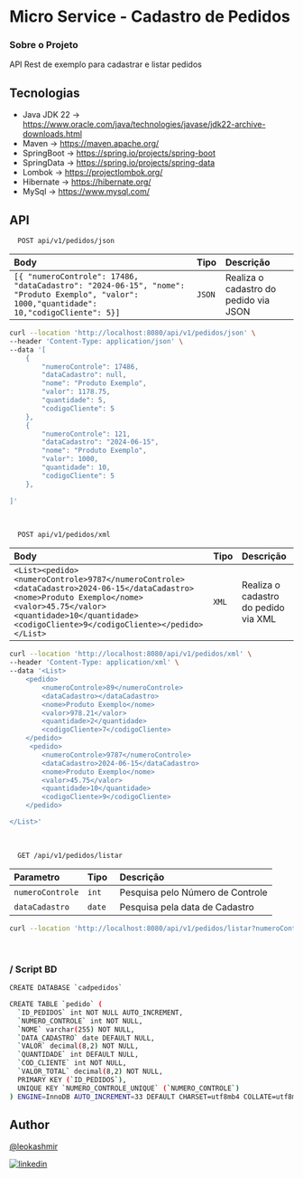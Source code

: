 # Micro Service - Cadastro de Pedidos


### Sobre o Projeto
API Rest de exemplo para cadastrar e listar pedidos

## Tecnologias

- Java JDK 22     -> https://www.oracle.com/java/technologies/javase/jdk22-archive-downloads.html
- Maven           -> https://maven.apache.org/
- SpringBoot      -> https://spring.io/projects/spring-boot
- SpringData      -> https://spring.io/projects/spring-data
- Lombok          -> https://projectlombok.org/
- Hibernate       -> https://hibernate.org/
- MySql           -> https://www.mysql.com/


## API


```http
  POST api/v1/pedidos/json
```

| Body                                                                                                                                        | Tipo    | Descrição                             |
|:--------------------------------------------------------------------------------------------------------------------------------------------|:--------|:--------------------------------------|
| `[{ "numeroControle": 17486, "dataCadastro": "2024-06-15", "nome": "Produto Exemplo", "valor": 1000,"quantidade": 10,"codigoCliente": 5}] ` | `JSON` | Realiza o cadastro do pedido via JSON |


```bash
curl --location 'http://localhost:8080/api/v1/pedidos/json' \
--header 'Content-Type: application/json' \
--data '[
    {
        "numeroControle": 17486,
        "dataCadastro": null,
        "nome": "Produto Exemplo",
        "valor": 1178.75,
        "quantidade": 5,
        "codigoCliente": 5
    },
    {
        "numeroControle": 121,
        "dataCadastro": "2024-06-15",
        "nome": "Produto Exemplo",
        "valor": 1000,
        "quantidade": 10,
        "codigoCliente": 5
    },
  
]'
```
<br>

```http
  POST api/v1/pedidos/xml
```

| Body                                                                                                                                                                                                                               | Tipo  | Descrição                            |
|:-----------------------------------------------------------------------------------------------------------------------------------------------------------------------------------------------------------------------------------|:------|:-------------------------------------|
| `<List><pedido>  <numeroControle>9787</numeroControle> <dataCadastro>2024-06-15</dataCadastro>  <nome>Produto Exemplo</nome>  <valor>45.75</valor> <quantidade>10</quantidade> <codigoCliente>9</codigoCliente></pedido> </List> ` | `XML` | Realiza o cadastro do pedido via XML |

```bash
curl --location 'http://localhost:8080/api/v1/pedidos/xml' \
--header 'Content-Type: application/xml' \
--data '<List>
    <pedido>
        <numeroControle>89</numeroControle>
        <dataCadastro></dataCadastro>
        <nome>Produto Exemplo</nome>
        <valor>978.21</valor>
        <quantidade>2</quantidade>
        <codigoCliente>7</codigoCliente>
    </pedido>
     <pedido>
        <numeroControle>9787</numeroControle>
        <dataCadastro>2024-06-15</dataCadastro>
        <nome>Produto Exemplo</nome>
        <valor>45.75</valor>
        <quantidade>10</quantidade>
        <codigoCliente>9</codigoCliente>
    </pedido>

</List>'
```
<br>

```http
  GET /api/v1/pedidos/listar
```

| Parametro            | Tipo    | Descrição                        |
|:---------------------|:--------|:---------------------------------|
| `numeroControle`        | `int `  | Pesquisa pelo Número de Controle |
| `dataCadastro`          | `date ` | Pesquisa pela data de Cadastro   |

``` bash
curl --location 'http://localhost:8080/api/v1/pedidos/listar?numeroControle=188&dataCadastro=2024-06-18'
```
<br>

### / Script BD

``` bash
CREATE DATABASE `cadpedidos` 

CREATE TABLE `pedido` (
  `ID_PEDIDOS` int NOT NULL AUTO_INCREMENT,
  `NUMERO_CONTROLE` int NOT NULL,
  `NOME` varchar(255) NOT NULL,
  `DATA_CADASTRO` date DEFAULT NULL,
  `VALOR` decimal(8,2) NOT NULL,
  `QUANTIDADE` int DEFAULT NULL,
  `COD_CLIENTE` int NOT NULL,
  `VALOR_TOTAL` decimal(8,2) NOT NULL,
  PRIMARY KEY (`ID_PEDIDOS`),
  UNIQUE KEY `NUMERO_CONTROLE_UNIQUE` (`NUMERO_CONTROLE`)
) ENGINE=InnoDB AUTO_INCREMENT=33 DEFAULT CHARSET=utf8mb4 COLLATE=utf8mb4_0900_ai_ci;


```


## Author


[@leokashmir](https://www.github.com/leokashmir)

[![linkedin](https://img.shields.io/badge/linkedin-0A66C2?style=for-the-badge&logo=linkedin&logoColor=white)](https://www.linkedin.com/in/leokashmir/)
